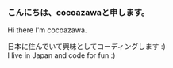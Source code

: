 ### こんにちは、cocoazawaと申します。 
Hi there I'm cocoazawa.  
  
日本に住んでいて興味としてコーディングします :)  
I live in Japan and code for fun :)  
